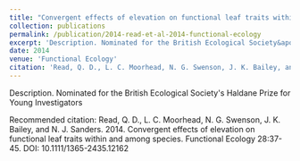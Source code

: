 ```yaml
---
title: "Convergent effects of elevation on functional leaf traits within and among species."
collection: publications
permalink: /publication/2014-read-et-al-2014-functional-ecology
excerpt: 'Description. Nominated for the British Ecological Society&apos;s Haldane Prize for Young Investigators'
date: 2014
venue: 'Functional Ecology'
citation: 'Read, Q. D., L. C. Moorhead, N. G. Swenson, J. K. Bailey, and N. J. Sanders. 2014. Convergent effects of elevation on functional leaf traits within and among species. Functional Ecology 28:37-45. DOI: 10.1111/1365-2435.12162'
---
```

Description. Nominated for the British Ecological Society&apos;s Haldane Prize for Young Investigators

Recommended citation: Read, Q. D., L. C. Moorhead, N. G. Swenson, J. K. Bailey, and N. J. Sanders. 2014. Convergent effects of elevation on functional leaf traits within and among species. Functional Ecology 28:37-45. DOI: 10.1111/1365-2435.12162